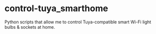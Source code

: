 # control-tuya_smarthome
Python scripts that allow me to control Tuya-compatible smart Wi-Fi light bulbs &amp; sockets at home.
